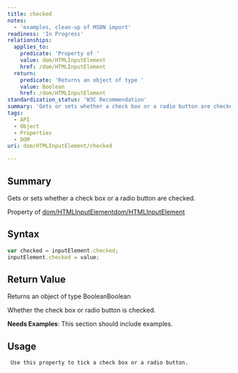 ```yaml
---
title: checked
notes:
  - 'examples, clean-up of MSDN import'
readiness: 'In Progress'
relationships:
  applies_to:
    predicate: 'Property of '
    value: dom/HTMLInputElement
    href: /dom/HTMLInputElement
  return:
    predicate: 'Returns an object of type '
    value: Boolean
    href: /dom/HTMLInputElement
standardization_status: 'W3C Recommendation'
summary: 'Gets or sets whether a check box or a radio button are checked.'
tags:
  - API
  - Object
  - Properties
  - DOM
uri: dom/HTMLInputElement/checked

---
```

## Summary

Gets or sets whether a check box or a radio button are checked.

Property of [dom/HTMLInputElement](/dom/HTMLInputElement)[dom/HTMLInputElement](/dom/HTMLInputElement)

## Syntax

``` js
var checked = inputElement.checked;
inputElement.checked = value;
```

## Return Value

Returns an object of type BooleanBoolean

Whether the check box or radio button is checked.

**Needs Examples**: This section should include examples.

## Usage

     Use this property to tick a check box or a radio button.
